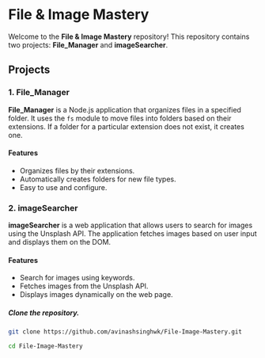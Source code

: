 # File & Image Mastery

Welcome to the **File & Image Mastery** repository! This repository contains two projects: **File_Manager** and **imageSearcher**.

## Projects

### 1. File_Manager

**File_Manager** is a Node.js application that organizes files in a specified folder. It uses the `fs` module to move files into folders based on their extensions. If a folder for a particular extension does not exist, it creates one.

#### Features
- Organizes files by their extensions.
- Automatically creates folders for new file types.
- Easy to use and configure.

### 2. imageSearcher

**imageSearcher** is a web application that allows users to search for images using the Unsplash API. The application fetches images based on user input and displays them on the DOM.

#### Features
- Search for images using keywords.
- Fetches images from the Unsplash API.
- Displays images dynamically on the web page.

##### Clone the repository.
   ```bash
   git clone https://github.com/avinashsinghwk/File-Image-Mastery.git
   ```
   ```bash
   cd File-Image-Mastery
   ```
